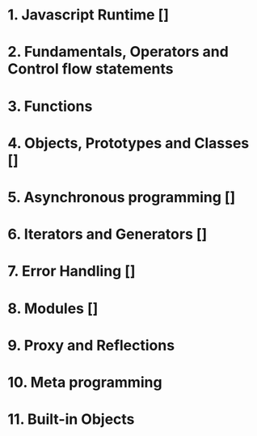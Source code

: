 # 1. Javascript Runtime []

# 2. Fundamentals, Operators and Control flow statements

# 3. Functions

# 4. Objects, Prototypes and Classes []

# 5. Asynchronous programming []

# 6. Iterators and Generators []

# 7. Error Handling []

# 8. Modules []

# 9. Proxy and Reflections

# 10. Meta programming

# 11. Built-in Objects
